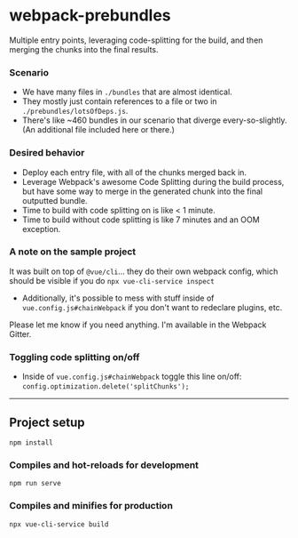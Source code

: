 # webpack-prebundles

Multiple entry points, leveraging code-splitting for the build, and then merging the chunks into the final results.

### Scenario
* We have many files in `./bundles` that are almost identical.
* They mostly just contain references to a file or two in `./prebundles/lotsOfDeps.js`.
* There's like ~460 bundles in our scenario that diverge every-so-slightly. (An additional file included here or there.)

### Desired behavior
* Deploy each entry file, with all of the chunks merged back in. 
* Leverage Webpack's awesome Code Splitting during the build process, but have some way to merge in the generated chunk into the final outputted bundle.
* Time to build with code splitting on is like < 1 minute.
* Time to build without code splitting is like 7 minutes and an OOM exception.

### A note on the sample project
It was built on top of `@vue/cli`... they do their own webpack config, which should be visible if you do `npx vue-cli-service inspect`
  * Additionally, it's possible to mess with stuff inside of `vue.config.js#chainWebpack` if you don't want to redeclare plugins, etc. 

Please let me know if you need anything. I'm available in the Webpack Gitter.

### Toggling code splitting on/off
* Inside of `vue.config.js#chainWebpack` toggle this line on/off: `config.optimization.delete('splitChunks');`
 
 ----
 
## Project setup
```
npm install
```

### Compiles and hot-reloads for development
```
npm run serve
```

### Compiles and minifies for production
```
npx vue-cli-service build
```
